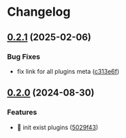 # Changelog

## [0.2.1](https://github.com/Aimerny/MCDRPlugins/compare/kook_api-v0.2.0...kook_api-v0.2.1) (2025-02-06)


### Bug Fixes

* fix link for all plugins meta ([c313e6f](https://github.com/Aimerny/MCDRPlugins/commit/c313e6f1b92db0c76a200c4c25956adfb4c4c933))

## [0.2.0](https://github.com/Aimerny/MCDRPlugins/compare/kook_api-v0.1.4...kook_api-v0.2.0) (2024-08-30)


### Features

* :tada: init exist plugins ([5029f43](https://github.com/Aimerny/MCDRPlugins/commit/5029f430f3a376878270a08124a73cad63af7bc5))
